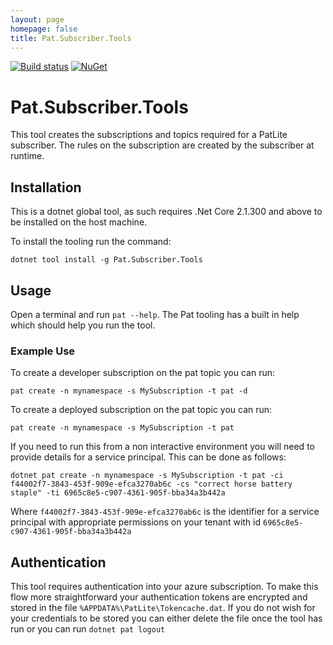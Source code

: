 ```yaml
---
layout: page
homepage: false
title: Pat.Subscriber.Tools
---
```

[![Build status](https://ci.appveyor.com/api/projects/status/2l8rylk32jvd82xm?svg=true)](https://ci.appveyor.com/project/ilivewithian/pat-subscriber-tools)
[![NuGet](https://img.shields.io/nuget/v/Pat.Subscriber.Tools.svg)](https://www.nuget.org/packages/Pat.Subscriber.Tools/)

# Pat.Subscriber.Tools

This tool creates the subscriptions and topics required for a PatLite subscriber. The rules on the subscription are created by the subscriber at runtime.

## Installation

This is a dotnet global tool, as such requires .Net Core 2.1.300 and above to be installed on the host machine.

To install the tooling run the command:

```
dotnet tool install -g Pat.Subscriber.Tools
```

## Usage

Open a terminal and run `pat --help`. The Pat tooling has a built in help which should help you run the tool.

### Example Use
To create a developer subscription on the pat topic you can run:
```
pat create -n mynamespace -s MySubscription -t pat -d
```

To create a deployed  subscription on the pat topic you can run:
```
pat create -n mynamespace -s MySubscription -t pat
```

If you need to run this from a non interactive environment you will need to provide details for a service principal. This can be done as follows:
```
dotnet pat create -n mynamespace -s MySubscription -t pat -ci f44002f7-3843-453f-909e-efca3270ab6c -cs "correct horse battery staple" -ti 6965c8e5-c907-4361-905f-bba34a3b442a
```

Where `f44002f7-3843-453f-909e-efca3270ab6c` is the identifier for a service principal with appropriate permissions on your tenant with id `6965c8e5-c907-4361-905f-bba34a3b442a`

## Authentication
This tool requires authentication into your azure subscription. To make this flow more straightforward your authentication tokens are encrypted and stored in the file `%APPDATA%\PatLite\Tokencache.dat`. If you do not wish for your credentials to be stored you can either delete the file once the tool has run or you can run `dotnet pat logout`